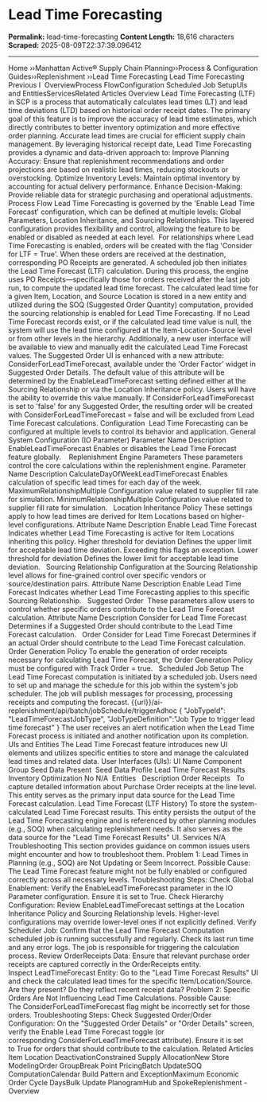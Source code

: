 # Lead Time Forecasting

**Permalink:** lead-time-forecasting
**Content Length:** 18,616 characters
**Scraped:** 2025-08-09T22:37:39.096412

---

Home &rsaquo;&rsaquo;Manhattan Active® Supply Chain Planning&rsaquo;&rsaquo;Process &amp; Configuration Guides&rsaquo;&rsaquo;Replenishment ››Lead Time Forecasting Lead Time Forecasting Previous&nbsp;I&nbsp; OverviewProcess FlowConfiguration&nbsp;Scheduled Job SetupUIs and EntitiesServicesRelated Articles Overview Lead Time Forecasting (LTF) in SCP is a process that automatically calculates lead times (LT) and lead time deviations (LTD) based on historical order receipt dates. The primary goal of this feature is to improve the accuracy of lead time estimates, which directly contributes to better inventory optimization and more effective order planning. Accurate lead times are crucial for efficient supply chain management. By leveraging historical receipt date, Lead Time Forecasting provides a dynamic and data-driven approach to: Improve Planning Accuracy: Ensure that replenishment recommendations and order projections are based on realistic lead times, reducing stockouts or overstocking. Optimize Inventory Levels: Maintain optimal inventory by accounting for actual delivery performance. Enhance Decision-Making: Provide reliable data for strategic purchasing and operational adjustments. &nbsp; Process Flow Lead Time Forecasting is governed by the 'Enable Lead Time Forecast' configuration, which can be defined at multiple levels: Global Parameters, Location Inheritance, and Sourcing Relationships. This layered configuration provides flexibility and control, allowing the feature to be enabled or disabled as needed at each level.&nbsp; For relationships where Lead Time Forecasting is enabled, orders will be created with the flag 'Consider for LTF = True'. When these orders are received at the destination, corresponding PO&nbsp;Receipts are generated. A scheduled job then initiates the Lead Time Forecast (LTF) calculation. During this process, the engine uses PO Receipts—specifically those for orders received after the last job run, to compute the updated lead time forecast. The calculated lead time for a given Item, Location, and Source Location is stored in a new entity and utilized during the SOQ (Suggested Order Quantity) computation, provided the sourcing relationship is enabled for Lead Time Forecasting. If no Lead Time Forecast records exist, or if the calculated lead time value is null, the system will use the lead time configured at the Item-Location-Source level or from other levels in the hierarchy. Additionally, a new user interface will be available to view and manually edit the calculated Lead Time Forecast values. The Suggested Order UI is enhanced with a new attribute: ConsiderForLeadTimeForecast, available under the 'Order Factor' widget in Suggested Order Details. The default value of this attribute will be determined by the EnableLeadTimeForecast setting defined either at the Sourcing Relationship or via the Location Inheritance policy. Users will have the ability to override this value manually. If ConsiderForLeadTimeForecast is set to 'false' for any Suggested Order, the resulting order will be created with ConsiderForLeadTimeForecast = false and will be excluded from Lead Time Forecast calculations. Configuration&nbsp; Lead Time Forecasting can be configured at multiple levels to control its behavior and application. General System Configuration (IO Parameter) Parameter Name Description EnableLeadTimeForecast Enables or disables the Lead Time Forecast feature globally.&nbsp; &nbsp; Replenishment Engine Parameters These parameters control the core calculations within the replenishment engine. Parameter Name Description CalculateDayOfWeekLeadTimeForecast Enables calculation of specific lead times for each day of the week. MaximumRelationshipMultiple Configuration value related to supplier fill rate for simulation. MinimumRelationshipMultiple Configuration value related to supplier fill rate for simulation. &nbsp; Location Inheritance Policy These settings apply to how lead times are derived for Item Locations based on higher-level configurations. Attribute&nbsp;Name Description Enable Lead Time Forecast Indicates whether Lead Time Forecasting is active for Item Locations inheriting this policy. Higher threshold for deviation Defines the upper limit for acceptable lead time deviation. Exceeding this flags an exception. Lower threshold for deviation Defines the lower limit for acceptable lead time deviation. &nbsp; Sourcing Relationship Configuration at the Sourcing Relationship level allows for fine-grained control over specific vendors or source/destination pairs. Attribute&nbsp;Name Description Enable Lead Time Forecast Indicates whether Lead Time Forecasting applies to this specific Sourcing Relationship. &nbsp; Suggested Order&nbsp; These parameters allow users to control whether specific orders contribute to the Lead Time Forecast calculation. Attribute&nbsp;Name Description Consider for Lead Time Forecast Determines if a Suggested Order should contribute to the Lead Time Forecast calculation. &nbsp; Order Consider for Lead Time Forecast Determines if an actual Order should contribute to the Lead Time Forecast calculation. &nbsp; Order Generation Policy To enable the generation of order receipts necessary for calculating Lead Time Forecast, the Order Generation Policy must be configured with Track Order = true. &nbsp; Scheduled Job Setup The Lead Time Forecast computation is initiated by a scheduled job. Users need to set up and manage the schedule for this job within the system's job scheduler. The job will publish messages for processing, processing receipts and computing the forecast. {{url}}/ai-replenishment/api/batch/jobSchedule/triggerAdhoc { "JobTypeId": "LeadTimeForecastJobType", "JobTypeDefinition":"Job Type to trigger lead time forecast" } The user receives an alert notification when the Lead Time Forecast process is initiated and another notification upon its completion. UIs and Entities The Lead Time Forecast feature introduces new UI elements and utilizes specific entities to store and manage the calculated lead times and related data. User Interfaces (UIs): UI Name Component Group Seed Data Present &nbsp;Seed Data Profile Lead Time Forecast Results Inventory Optimization No N/A &nbsp;Entities&nbsp; &nbsp;Description Order Receipts &nbsp; To capture detailed information about Purchase Order receipts at the line level. This entity serves as the primary input data source for the Lead Time Forecast calculation. Lead Time Forecast (LTF History) To store the system-calculated Lead Time Forecast results. This entity persists the output of the Lead Time Forecasting engine and is referenced by other planning modules (e.g., SOQ) when calculating replenishment needs. It also serves as the data source for the "Lead Time Forecast Results" UI. Services N/A &nbsp; Troubleshooting This section provides guidance on common issues users might encounter and how to troubleshoot them. Problem 1: Lead Times in Planning (e.g., SOQ) are Not Updating or Seem Incorrect. Possible Cause: The Lead Time Forecast feature might not be fully enabled or configured correctly across all necessary levels. Troubleshooting Steps: Check Global Enablement: Verify the&nbsp;EnableLeadTimeForecast&nbsp;parameter in the IO Parameter configuration. Ensure it is set to&nbsp;True. Check Hierarchy Configuration: Review&nbsp;EnableLeadTimeForecast&nbsp;settings at the Location Inheritance Policy and Sourcing Relationship levels. Higher-level configurations may override lower-level ones if not explicitly defined. Verify Scheduler Job: Confirm that the Lead Time Forecast Computation scheduled job is running successfully and regularly. Check its last run time and any error logs. The job is responsible for triggering the calculation process. Review&nbsp;OrderReceipts&nbsp;Data: Ensure that relevant purchase order receipts are captured correctly in the&nbsp;OrderReceipts&nbsp;entity. Inspect&nbsp;LeadTimeForecast&nbsp;Entity: Go to the "Lead Time Forecast Results" UI and check the calculated lead times for the specific Item/Location/Source. Are they present? Do they reflect recent receipt data? Problem 2: Specific Orders Are Not Influencing Lead Time Calculations. Possible Cause: The&nbsp;ConsiderForLeadTimeForecast&nbsp;flag might be incorrectly set for those orders. Troubleshooting Steps: Check Suggested Order/Order Configuration: On the "Suggested Order Details" or "Order Details" screen, verify the&nbsp;Enable Lead Time Forecast&nbsp;toggle (or corresponding&nbsp;ConsiderForLeadTimeForecast&nbsp;attribute). Ensure it is set to&nbsp;True&nbsp;for orders that should contribute to the calculation. Related Articles Item Location DeactivationConstrained Supply AllocationNew Store ModelingOrder GroupBreak Point PricingBatch UpdateSOQ ComputationCalendar Build Pattern and ExceptionMaximum Economic Order Cycle DaysBulk Update PlanogramHub and SpokeReplenishment - Overview